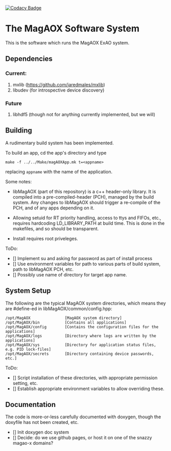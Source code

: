[![Codacy Badge](https://api.codacy.com/project/badge/Grade/dc3d038ce7074b7bab093699d0806759)](https://www.codacy.com/app/jaredmales/MagAOX?utm_source=github.com&amp;utm_medium=referral&amp;utm_content=magao-x/MagAOX&amp;utm_campaign=Badge_Grade)

# The MagAOX Software System

This is the software which runs the MagAOX ExAO system.  

## Dependencies

### Current:
1. mxlib (https://github.com/jaredmales/mxlib)
2. libudev (for introspective device discovery)

### Future
1. libhdf5 (though not for anything currently implemented, but we will)

## Building

A rudimentary build system has been implemented. 

To build an app, cd the app's directory and type
```
make -f ../../Make/magAOXApp.mk t=<appname>
```
replacing `appname` with the name of the application.

Some notes:

* libMagAOX (part of this repository) is a c++ header-only library.  It is compiled into a pre-compiled-header (PCH), managed by the build system.  Any changes to libMagAOX should trigger a re-compile of the PCH, and of any apps depending on it.

* Allowing setuid for RT priority handling, access to ttys and FIFOs, etc., requires hardcoding LD_LIBRARY_PATH at build time.  This is done in the makefiles, and so should be transparent.

* Install requires root priveleges.

ToDo:
- [] Implement su and asking for password as part of install process
- [] Use environment variables for path to various parts of build system, path to libMagAOX PCH, etc.
- [] Possibly use name of directory for target app name.

## System Setup

The following are the typical MagAOX system directories, which means they are #define-ed in libMagAOX/common/config.hpp:

```
/opt/MagAOX               [MagAOX system directory]
/opt/MagAOX/bin           [Contains all applications]
/opt/MagAOX/config        [Contains the configuration files for the applications]
/opt/MagAOX/logs          [Directory where logs are written by the applications]
/opt/MagAOX/sys           [Directory for application status files, e.g. PID lock-files]
/opt/MagAOX/secrets       [Directory containing device passwords, etc.]
```

ToDo:
- [] Script installation of these directories, with appropriate permission setting, etc.
- [] Establish appropriate environment variables to allow overriding these.

## Documentation

The code is more-or-less carefully documented with doxygen, though the doxyfile has not been created, etc.

- [] Init doxygen doc system
- [] Decide: do we use github pages, or host it on one of the snazzy magao-x domains?
